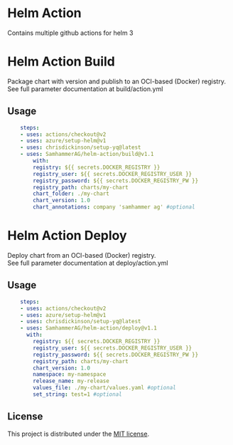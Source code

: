 # Helm Action

Contains multiple github actions for helm 3

# Helm Action Build

Package chart with version and publish to an OCI-based (Docker) registry.\
See full parameter documentation at build/action.yml

## Usage

```yaml
    steps:
    - uses: actions/checkout@v2
    - uses: azure/setup-helm@v1
    - uses: chrisdickinson/setup-yq@latest
    - uses: SamhammerAG/helm-action/build@v1.1
        with:
        registry: ${{ secrets.DOCKER_REGISTRY }}
        registry_user: ${{ secrets.DOCKER_REGISTRY_USER }}
        registry_password: ${{ secrets.DOCKER_REGISTRY_PW }}
        registry_path: charts/my-chart
        chart_folder: ./my-chart
        chart_version: 1.0
        chart_annotations: company 'samhammer ag' #optional
```

# Helm Action Deploy

Deploy chart from an OCI-based (Docker) registry.\
See full parameter documentation at deploy/action.yml

## Usage

```yaml
    steps:
    - uses: actions/checkout@v2
    - uses: azure/setup-helm@v1
    - uses: chrisdickinson/setup-yq@latest
    - uses: SamhammerAG/helm-action/deploy@v1.1
      with:
        registry: ${{ secrets.DOCKER_REGISTRY }}
        registry_user: ${{ secrets.DOCKER_REGISTRY_USER }}
        registry_password: ${{ secrets.DOCKER_REGISTRY_PW }}
        registry_path: charts/my-chart
        chart_version: 1.0
        namespace: my-namespace
        release_name: my-release
        values_file: ./my-chart/values.yaml #optional
        set_string: test=1 #optional
```

## License

This project is distributed under the [MIT license](LICENSE.md).

